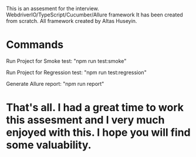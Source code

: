 
 This is an assesment for the interview.
 WebdriverIO/TypeScript/Cucumber/Allure framework
 It has been created from scratch. 
 All framework created by Altas Huseyin.

# Commands
 Run Project for Smoke test:
 "npm run test:smoke"

Run Project for Regression test:
 "npm run test:regression"
  
Generate Allure report: "npm run report"
  
  
  
 # That's all. I had a great time to work this assesment and  I very much enjoyed with this. I hope you will find some valuability.
